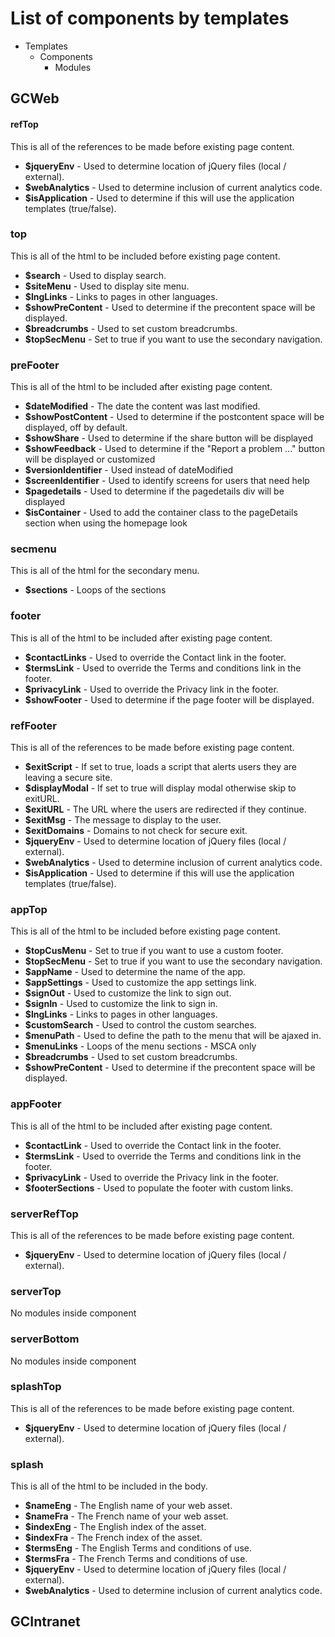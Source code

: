 # List of components by templates

- Templates
  - Components
    - Modules

## GCWeb

#### refTop

This is all of the references to be made before existing page content.

* **$jqueryEnv** - Used to determine location of jQuery files (local / external).
* **$webAnalytics** - Used to determine inclusion of current analytics code.
* **$isApplication** - Used to determine if this will use the application templates (true/false).

### top

This is all of the html to be included before existing page content.

* **$search** - Used to display search.
* **$siteMenu** - Used to display site menu.
* **$lngLinks** - Links to pages in other languages.
* **$showPreContent** - Used to determine if the precontent space will be displayed.
* **$breadcrumbs** - Used to set custom breadcrumbs.
* **$topSecMenu** - Set to true if you want to use the secondary navigation.

### preFooter

This is all of the html to be included after existing page content.

* **$dateModified** - The date the content was last modified.
* **$showPostContent** - Used to determine if the postcontent space will be displayed, off by default.
* **$showShare** - Used to determine if the share button will be displayed
* **$showFeedback** - Used to determine if the "Report a problem ..." button will be displayed or customized
* **$versionIdentifier** - Used instead of dateModified
* **$screenIdentifier** - Used to identify screens for users that need help
* **$pagedetails** - Used to determine if the pagedetails div will be displayed
* **$isContainer** - Used to add the container class to the pageDetails section when using the homepage look

### secmenu

This is all of the html for the secondary menu.

* **$sections** - Loops of the sections

### footer

This is all of the html to be included after existing page content.

* **$contactLinks** - Used to override the Contact link in the footer.
* **$termsLink** - Used to override the Terms and conditions link in the footer.
* **$privacyLink** - Used to override the Privacy link in the footer.
* **$showFooter** - Used to determine if the page footer will be displayed.

### refFooter

This is all of the references to be made before existing page content.

* **$exitScript** - If set to true, loads a script that alerts users they are leaving a secure site.
* **$displayModal** - If set to true will display modal otherwise skip to exitURL.
* **$exitURL** - The URL where the users are redirected if they continue.
* **$exitMsg** - The message to display to the user.
* **$exitDomains** - Domains to not check for secure exit.
* **$jqueryEnv** - Used to determine location of jQuery files (local / external).
* **$webAnalytics** - Used to determine inclusion of current analytics code.
* **$isApplication** - Used to determine if this will use the application templates (true/false).

### appTop

This is all of the html to be included before existing page content.

* **$topCusMenu** - Set to true if you want to use a custom footer.
* **$topSecMenu** - Set to true if you want to use the secondary navigation.
* **$appName** - Used to determine the name of the app.
* **$appSettings** - Used to customize the app settings link.
* **$signOut** - Used to customize the link to sign out.
* **$signIn** - Used to customize the link to sign in.
* **$lngLinks** - Links to pages in other languages.
* **$customSearch** - Used to control the custom searches.
* **$menuPath** - Used to define the path to the menu that will be ajaxed in.
* **$menuLinks** - Loops of the menu sections - MSCA only
* **$breadcrumbs** - Used to set custom breadcrumbs.
* **$showPreContent** - Used to determine if the precontent space will be displayed.

### appFooter

This is all of the html to be included after existing page content.

* **$contactLink** - Used to override the Contact link in the footer.
* **$termsLink** - Used to override the Terms and conditions link in the footer.
* **$privacyLink** - Used to override the Privacy link in the footer.
* **$footerSections** - Used to populate the footer with custom links.

### serverRefTop

This is all of the references to be made before existing page content.

* **$jqueryEnv** - Used to determine location of jQuery files (local / external).

### serverTop

No modules inside component

### serverBottom

No modules inside component

### splashTop

This is all of the references to be made before existing page content.

* **$jqueryEnv** - Used to determine location of jQuery files (local / external).

### splash

This is all of the html to be included in the body.

* **$nameEng** - The English name of your web asset.
* **$nameFra** - The French name of your web asset.
* **$indexEng** - The English index of the asset.
* **$indexFra** - The French index of the asset.
* **$termsEng** - The English Terms and conditions of use.
* **$termsFra** - The French Terms and conditions of use.
* **$jqueryEnv** - Used to determine location of jQuery files (local / external).
* **$webAnalytics** - Used to determine inclusion of current analytics code.

## GCIntranet

